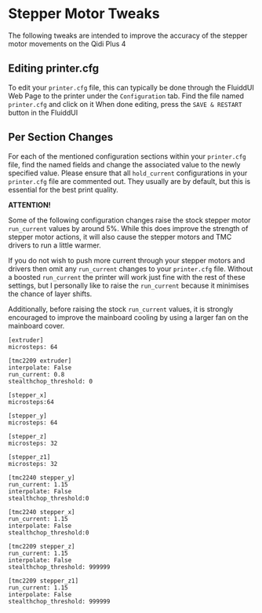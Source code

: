 # Stepper Motor Tweaks

The following tweaks are intended to improve the accuracy of the stepper motor movements on the Qidi Plus 4

## Editing printer.cfg

To edit your `printer.cfg` file, this can typically be done through the FluiddUI Web Page to the printer under the `Configuration` tab.
Find the file named `printer.cfg` and click on it
When done editing, press the `SAVE & RESTART` button in the FluiddUI


## Per Section Changes

For each of the mentioned configuration sections within your `printer.cfg` file, find the named fields and change the associated value to the newly specified value.
Please ensure that all `hold_current` configurations in your `printer.cfg` file are commented out.
They usually are by default, but this is essential for the best print quality.

**ATTENTION!**

Some of the following configuration changes raise the stock stepper motor `run_current` values by around 5%.
While this does improve the strength of stepper motor actions, it will also cause the stepper motors and TMC drivers to run a little warmer.

If you do not wish to push more current through your stepper motors and drivers then omit any `run_current` changes to your `printer.cfg` file.
Without a boosted `run_current` the printer will work just fine with the rest of these settings, but I personally like to raise the `run_current` because it minimises the chance of layer shifts.

Additionally, before raising the stock `run_current` values, it is strongly encouraged to improve the mainboard cooling by using a larger fan on the mainboard cover.

```
[extruder]
microsteps: 64

[tmc2209 extruder]
interpolate: False
run_current: 0.8
stealthchop_threshold: 0

[stepper_x]
microsteps:64

[stepper_y]
microsteps: 64

[stepper_z]
microsteps: 32

[stepper_z1]
microsteps: 32

[tmc2240 stepper_y]
run_current: 1.15
interpolate: False
stealthchop_threshold:0

[tmc2240 stepper_x]
run_current: 1.15
interpolate: False
stealthchop_threshold:0

[tmc2209 stepper_z]
run_current: 1.15
interpolate: False
stealthchop_threshold: 999999

[tmc2209 stepper_z1]
run_current: 1.15
interpolate: False
stealthchop_threshold: 999999
```
